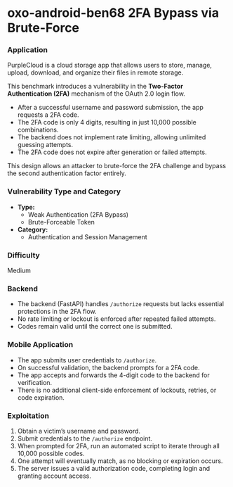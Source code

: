 # oxo-android-ben68 2FA Bypass via Brute-Force

### Application

PurpleCloud is a cloud storage app that allows users to store, manage, upload, download, and organize their files in remote storage.

This benchmark introduces a vulnerability in the **Two-Factor Authentication (2FA)** mechanism of the OAuth 2.0 login flow.

- After a successful username and password submission, the app requests a 2FA code.
- The 2FA code is only 4 digits, resulting in just 10,000 possible combinations.
- The backend does not implement rate limiting, allowing unlimited guessing attempts.
- The 2FA code does not expire after generation or failed attempts.

This design allows an attacker to brute-force the 2FA challenge and bypass the second authentication factor entirely.

### Vulnerability Type and Category
- **Type:**
  - Weak Authentication (2FA Bypass)
  - Brute-Forceable Token
- **Category:**
  - Authentication and Session Management

### Difficulty
Medium

### Backend

- The backend (FastAPI) handles `/authorize` requests but lacks essential protections in the 2FA flow.
- No rate limiting or lockout is enforced after repeated failed attempts.
- Codes remain valid until the correct one is submitted.

### Mobile Application

- The app submits user credentials to `/authorize`.
- On successful validation, the backend prompts for a 2FA code.
- The app accepts and forwards the 4-digit code to the backend for verification.
- There is no additional client-side enforcement of lockouts, retries, or code expiration.

### Exploitation

1. Obtain a victim’s username and password.
2. Submit credentials to the `/authorize` endpoint.
3. When prompted for 2FA, run an automated script to iterate through all 10,000 possible codes.
4. One attempt will eventually match, as no blocking or expiration occurs.
5. The server issues a valid authorization code, completing login and granting account access.



